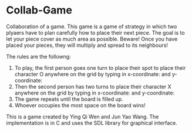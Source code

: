 # Collab-Game
Collaboration of a game. This game is a game of strategy in which two plyaers have to plan carefully how to place their next piece. 
The goal is to let your piece cover as much area as possible. Beware! Once you have placed your pieces, 
they will multiply and spread to its neighbours!

The rules are the followng:

1. To play, the first person goes one turn to place their spot to place their character O anywhere on the grid by typing in x-coordinate: and y-coordinate:
2. Then the second person has two turns to place their character X anywhere on the grid by typing in x-coordinate: and y-coordinate:
3. The game repeats until the board is filled up.
4. Whoever occupies the most space on the board wins!



This is a game created by Ying Qi Wen and Jun Yao Wang. The implementation is in C and uses the SDL library for graphical interface.
